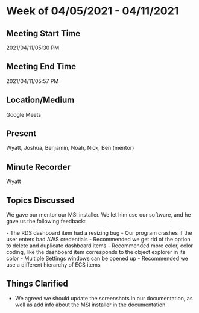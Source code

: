 # Week of 04/05/2021 - 04/11/2021

## Meeting Start Time

2021/04/11/05:30 PM

## Meeting End Time

2021/04/11/05:57 PM

## Location/Medium

Google Meets

## Present

Wyatt, Joshua, Benjamin, Noah, Nick, Ben (mentor)

## Minute Recorder 

Wyatt

## Topics Discussed
<p>We gave our mentor our MSI installer. We let him use our software, and he gave us the following feedback:</p>
- The RDS dashboard item had a resizing bug
- Our program crashes if the user enters bad AWS credentials
- Recommended we get rid of the option to delete and duplicate dashboard items
- Recommended more color, color coding, like the dashboard item corresponds to the object explorer in its color
- Multiple Settings windows can be opened up
- Recommended we use a different hierarchy of ECS items

## Things Clarified
- We agreed we should update the screenshots in our documentation, as well as add info about the MSI installer in the documentation.
